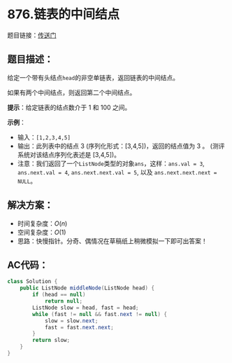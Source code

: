 # 876.链表的中间结点
题目链接：[传送门](https://leetcode-cn.com/problems/middle-of-the-linked-list/)

## 题目描述：
给定一个带有头结点`head`的非空单链表，返回链表的中间结点。

如果有两个中间结点，则返回第二个中间结点。

**提示**：给定链表的结点数介于 $1$ 和 $100$ 之间。

**示例**：

- 输入：`[1,2,3,4,5]`
- 输出：此列表中的结点 3 (序列化形式：[3,4,5])，返回的结点值为 3 。 (测评系统对该结点序列化表述是 [3,4,5])。
- 注意：我们返回了一个`ListNode`类型的对象`ans`，这样：`ans.val = 3`, `ans.next.val = 4`, `ans.next.next.val = 5`, 以及 `ans.next.next.next = NULL`。

## 解决方案：
- 时间复杂度：$O(n)$
- 空间复杂度：$O(1)$
- 思路：快慢指针。分奇、偶情况在草稿纸上稍微模拟一下即可出答案！

## AC代码：
```java
class Solution {
	public ListNode middleNode(ListNode head) {
		if (head == null)
			return null;
		ListNode slow = head, fast = head;
		while (fast != null && fast.next != null) {
			slow = slow.next;
			fast = fast.next.next;
		}
		return slow;
	}
}
```